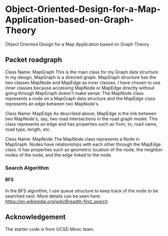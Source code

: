 # Object-Oriented-Design-for-a-Map-Application-based-on-Graph-Theory
Object Oriented Design for a Map Application based on Graph Theory

## Packet roadgraph
Class Name: MapGraph
This is the main class for my Graph data structure. In my design, MapGraph is a directed graph. MapGraph structure has the two classes MapNode and MapEdge as inner classes. I have chosen to use inner classes because accessing MapNode or MapEdge directly without going through MapGraph doesn't make sense. The MapNode class represents a node on a MapGraph data structure and the MapEdge class represents an edge between two MapNode's. 

Class Name: MapEdge
As described above, MapEdge is the link between two MapNode's, say, two road intersections in the road graph model. This class represents an edge and has properties such as from, to, road name, road type, length, etc.

Class Name: MapNode
The MapNode class represents a Node in MapGraph. Nodes have relationships with each other through the MapEdge class. It has properties such as geometric location of the node, the neighbor nodes of the node, and the edge linked to the node.

### Search Algorithm
#### BFS
In the BFS algorithm, I use queue structure to keep track of the node to be searched next. More details can be seen here: https://en.wikipedia.org/wiki/Breadth-first_search


## Acknowledgement
The starter code is from UCSD Mooc team.
